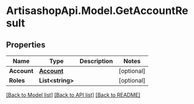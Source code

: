 # ArtisashopApi.Model.GetAccountResult

## Properties

Name | Type | Description | Notes
------------ | ------------- | ------------- | -------------
**Account** | [**Account**](Account.md) |  | [optional] 
**Roles** | **List&lt;string&gt;** |  | [optional] 

[[Back to Model list]](../README.md#documentation-for-models) [[Back to API list]](../README.md#documentation-for-api-endpoints) [[Back to README]](../README.md)

